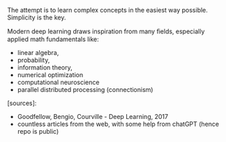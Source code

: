 The attempt is to learn complex concepts in the easiest way possible. Simplicity is the key.

Modern deep learning draws inspiration from many ﬁelds, especially applied math fundamentals like:
- linear algebra,
- probability,
- information theory,
- numerical optimization
- computational neuroscience
- parallel distributed processing (connectionism)


[sources]:
 - Goodfellow, Bengio, Courville - Deep Learning, 2017
 - countless articles from the web, with some help from chatGPT (hence repo is public)
 